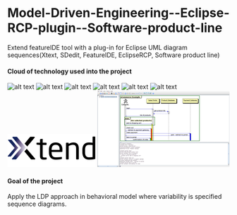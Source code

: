 Model-Driven-Engineering--Eclipse-RCP-plugin--Software-product-line
===================================================================

Extend featureIDE tool with a plug-in for Eclipse UML diagram sequences(Xtext, SDedit, FeatureIDE, EclipseRCP, Software product line)

#### Cloud of technology used into the project
![alt text](http://wwwiti.cs.uni-magdeburg.de/iti_db/research/featureide/logo/logo264.png "screen 1") ![alt text](http://beerpla.net/wp-content/uploads/2011/12/image.png "screen 1")  ![alt text](http://www.techmissus.com/wp-content/uploads/2013/02/java-1.png "screen 1")
![alt text](https://thenewcircle.com/static/images/logos/logo-uml.png "screen 1") ![alt text](http://xtext.itemis.com/binary.ashx/element=E0E0E1/~image.attribute/36523/image.gif "screen 1") ![alt text](https://yoxos.eclipsesource.com/yoxos/doc/org.eclipse.emf.feature.group/logo.png "screen 1")![alt text](https://github.com/Kingsousse/Model-Driven-Engineering--Eclipse-RCP-plugin--Software-product-line/blob/master/screenshots/Xtend-farbig-800.png "screen 1") ![alt text](https://github.com/Kingsousse/Model-Driven-Engineering--Eclipse-RCP-plugin--Software-product-line/blob/master/screenshots/SDEdit%20screenshot.png "screen 1") 
#### Goal of the project
Apply the LDP approach in behavioral model where variability is specified sequence diagrams.

